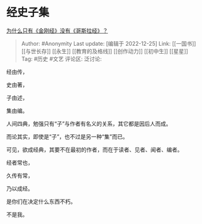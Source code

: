 # 经史子集
[为什么只有《金刚经》没有《哥斯拉经》？](https://www.zhihu.com/question/525838444/answer/2814909100)

> Author: #Anonymity
> Last update: [编辑于 2022-12-25]
> Link: [[一国书]] [[与世长存]] [[永生]] [[教育的及格线]] [[创作动力]] [[初中生]] [[星星]]
> Tag: #历史 #文艺
> 评论区:
> 泛讨论:

经由传，

史由著，

子由述，

集由编。

人间四典，勉强只有“子”与作者有名义的关系，其它都是因后人而成。

而论其实，即使是“子”，也不过是另一种“集”而已。

可见，欲成经典，其要不在最初的作者，而在于读者、见者、闻者、编者。

经者常也，

久传有常，

乃以成经。

是你们在决定什么东西不朽。

不是我。
